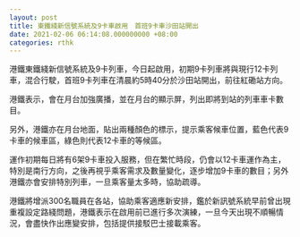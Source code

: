 ```yaml
---
layout: post
title: 東鐵綫新信號系統及9卡車啟用　首班9卡車沙田站開出
date: 2021-02-06 06:14:08.000000000 +08:00
categories: rthk
---
```


港鐵東鐵綫新信號系統及9卡列車，今日起啟用，初期9卡列車將與現行12卡列車，混合行駛，首班9卡列車在清晨約5時40分於沙田站開出，前往紅磡站方向。

港鐵表示，會在月台加強廣播，並在月台的顯示屏，列出即將到站的列車車卡數目。

另外，港鐵亦在月台地面，貼出兩種顏色的標示，提示乘客候車位置，藍色代表9卡車的候車區，綠色則代表12卡車的等候區。

運作初期每日將有6架9卡車投入服務，但在繁忙時段，仍會以12卡車運作為主，特別是南行方向，之後再視乎乘客需求及數量變化，逐步增加9卡車的數目；另外港鐵亦會安排特別列車，一旦乘客量太多時，協助疏導。

港鐵將增派300名職員在各站，協助乘客適應新安排，鑑於新訊號系統早前曾出現重複設定路綫問題，港鐵表示在啟用前已進行多次演練，一旦今天出現不順暢情況，會盡快作出應變安排，包括提供接駁巴士接載乘客。
